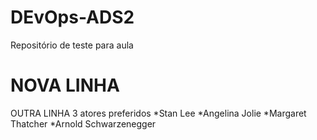 ﻿# DEvOps-ADS2
Repositório de teste para aula
# NOVA LINHA
 OUTRA LINHA
3 atores preferidos
 *Stan Lee
 *Angelina Jolie
 *Margaret Thatcher
 *Arnold Schwarzenegger
